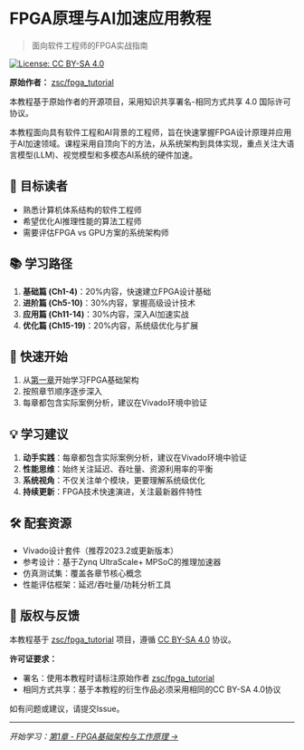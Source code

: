 # FPGA原理与AI加速应用教程

> 面向软件工程师的FPGA实战指南

[![License: CC BY-SA 4.0](https://img.shields.io/badge/License-CC%20BY--SA%204.0-lightgrey.svg)](https://creativecommons.org/licenses/by-sa/4.0/)

**原始作者：** [zsc/fpga_tutorial](https://github.com/zsc/fpga_tutorial/tree/main)

本教程基于原始作者的开源项目，采用知识共享署名-相同方式共享 4.0 国际许可协议。

本教程面向具有软件工程和AI背景的工程师，旨在快速掌握FPGA设计原理并应用于AI加速领域。课程采用自顶向下的方法，从系统架构到具体实现，重点关注大语言模型(LLM)、视觉模型和多模态AI系统的硬件加速。

## 🎯 目标读者

- 熟悉计算机体系结构的软件工程师
- 希望优化AI推理性能的算法工程师
- 需要评估FPGA vs GPU方案的系统架构师

## 📚 学习路径

1. **基础篇 (Ch1-4)**：20%内容，快速建立FPGA设计基础
2. **进阶篇 (Ch5-10)**：30%内容，掌握高级设计技术
3. **应用篇 (Ch11-14)**：30%内容，深入AI加速实战
4. **优化篇 (Ch15-19)**：20%内容，系统级优化与扩展

## 🚀 快速开始

1. 从[第一章](chapters/chapter1.md)开始学习FPGA基础架构
2. 按照章节顺序逐步深入
3. 每章都包含实际案例分析，建议在Vivado环境中验证

## 💡 学习建议

1. **动手实践**：每章都包含实际案例分析，建议在Vivado环境中验证
2. **性能思维**：始终关注延迟、吞吐量、资源利用率的平衡
3. **系统视角**：不仅关注单个模块，更要理解系统级优化
4. **持续更新**：FPGA技术快速演进，关注最新器件特性

## 🛠️ 配套资源

- Vivado设计套件（推荐2023.2或更新版本）
- 参考设计：基于Zynq UltraScale+ MPSoC的推理加速器
- 仿真测试集：覆盖各章节核心概念
- 性能评估框架：延迟/吞吐量/功耗分析工具

## 📄 版权与反馈

本教程基于 [zsc/fpga_tutorial](https://github.com/zsc/fpga_tutorial/tree/main) 项目，遵循 [CC BY-SA 4.0](https://creativecommons.org/licenses/by-sa/4.0/) 协议。

**许可证要求：**
- 署名：使用本教程时请标注原始作者 [zsc/fpga_tutorial](https://github.com/zsc/fpga_tutorial/tree/main)
- 相同方式共享：基于本教程的衍生作品必须采用相同的CC BY-SA 4.0协议

如有问题或建议，请提交Issue。

---

*开始学习：[第1章 - FPGA基础架构与工作原理 →](chapters/chapter1.md)* 